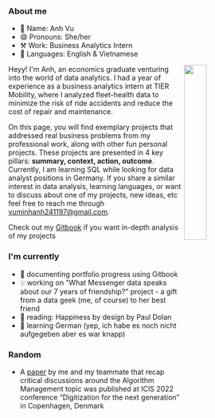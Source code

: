 ### About me
- 👤 Name: Anh Vu
- 😄 Pronouns: She/her
- ⚒️ Work: Business Analytics Intern
- 📣 Languages: English & Vietnamese

<img align="right" width="30%" height="30%" src="https://github.com/minhanhvu/minhanhvu/assets/87383756/0eeb5b5c-6a2c-4d6a-8ada-c7b329b88e21">

Heyy! I'm Anh, an economics graduate venturing into the world of data analytics. I had a year of experience as a business analytics intern at TIER Mobility, where I analyzed fleet-health data to minimize the risk of ride accidents and reduce the cost of repair and maintenance. 

On this page, you will find exemplary projects that addressed real business problems from my professional work, along with other fun personal projects. These projects are presented in 4 key pillars: **summary, context, action, outcome**. Currently, I am learning SQL while looking for data analyst positions in Germany. If you share a similar interest in data analysis, learning languages, or want to discuss about one of my projects, new ideas, etc feel free to reach me through vuminhanh241197@gmail.com.

Check out my [Gitbook](https://minh-anh-vu.gitbook.io/anh-vus-datacracy-hub/) if you want in-depth analysis of my projects

### I'm currently 
- 🔭 documenting portfolio progress using Gitbook
- 💡 working on "What Messenger data speaks about our 7 years of friendship?" project - a gift from a data geek (me, of course) to her best friend 
- 🌱 reading: Happiness by design by Paul Dolan
- 🥹 learning German (yep, ich habe es noch nicht aufgegeben aber es war knapp)
### Random
- A [paper](https://aisel.aisnet.org/icis2022/is_futureofwork/is_futureofwork/9/)  by me and my teammate that recap critical discussions around the Algorithm Management topic was published at ICIS 2022 conference “Digitization for the next generation” in Copenhagen, Denmark 



